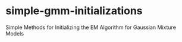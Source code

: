 simple-gmm-initializations
==========================

Simple Methods for Initializing the EM Algorithm for Gaussian Mixture Models
